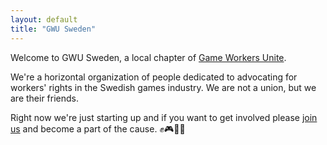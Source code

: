 ```yaml
---
layout: default
title: "GWU Sweden"
---
```


Welcome to GWU Sweden, a local chapter of <a href="https://www.gameworkersunite.org/">Game Workers Unite</a>.

We're a horizontal organization of people dedicated to advocating for workers' rights in the Swedish games industry. We are not a union, but we are their friends.

Right now we're just starting up and if you want to get involved please <a href="/join.html">join us</a> and become a part of the cause. ✊🎮🦙🦙
